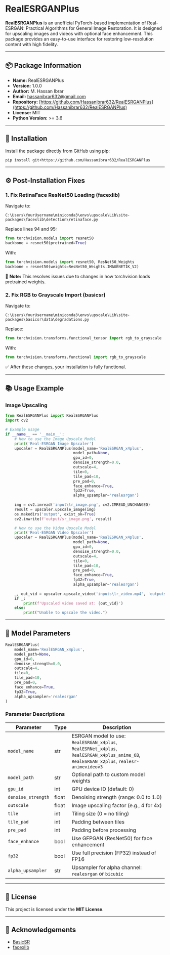 # RealESRGANPlus

**RealESRGANPlus** is an unofficial PyTorch-based implementation of Real-ESRGAN: Practical Algorithms for General Image Restoration. It is designed for upscaling images and videos with optional face enhancement. This package provides an easy-to-use interface for restoring low-resolution content with high fidelity.

---

## 📦 Package Information

- **Name:** RealESRGANPlus
- **Version:** 1.0.0
- **Author:** M. Hassan Ibrar
- **Email:** hassanibrar632@gmail.com
- **Repository:** [https://github.com/Hassanibrar632/RealESRGANPlus](https://github.com/Hassanibrar632/RealESRGANPlus)
- **License:** MIT
- **Python Version:** >= 3.6

---

## 🚀 Installation

Install the package directly from GitHub using pip:

```bash
pip install git+https://github.com/Hassanibrar632/RealESRGANPlus
```

---

## ⚙️ Post-Installation Fixes

### 1. Fix RetinaFace ResNet50 Loading (facexlib)

Navigate to:
```
C:\Users\YourUsername\miniconda3\envs\upscale\Lib\site-packages\facexlib\detection\retinaface.py
```

Replace lines 94 and 95:
```python
from torchvision.models import resnet50
backbone = resnet50(pretrained=True)
```

With:
```python
from torchvision.models import resnet50, ResNet50_Weights
backbone = resnet50(weights=ResNet50_Weights.IMAGENET1K_V2)
```

📝 **Note:** This resolves issues due to changes in how torchvision loads pretrained weights.

### 2. Fix RGB to Grayscale Import (basicsr)

Navigate to:
```
C:\Users\YourUsername\miniconda3\envs\upscale\Lib\site-packages\basicsr\data\degradations.py
```

Replace:
```python
from torchvision.transforms.functional_tensor import rgb_to_grayscale
```

With:
```python
from torchvision.transforms.functional import rgb_to_grayscale
```

✅ After these changes, your installation is fully functional.

---

## 📚 Usage Example

### Image Upscaling

```python
from RealESRGANPlus import RealESRGANPlus
import cv2

# Example usage
if __name__ == '__main__':
    # How to use the Image Upscale Model
    print('Real-ESRGAN Image Upscaler')
    upscaler = RealESRGANPlus(model_name='RealESRGAN_x4plus',
                              model_path=None,
                              gpu_id=0,
                              denoise_strength=0.0,
                              outscale=4,
                              tile=0,
                              tile_pad=10,
                              pre_pad=0,
                              face_enhance=True,
                              fp32=True,
                              alpha_upsampler='realesrgan')
    
    img = cv2.imread('input\lr_image.png', cv2.IMREAD_UNCHANGED)
    result = upscaler.upscale_image(img)
    os.makedirs('output', exist_ok=True)
    cv2.imwrite(f'output/sr_image.png', result)

    # How to use the Video Upscale Model
    print('Real-ESRGAN Video Upscaler')
    upscaler = RealESRGANPlus(model_name='RealESRGAN_x4plus',
                              model_path=None,
                              gpu_id=0,
                              denoise_strength=0.0,
                              outscale=4,
                              tile=0,
                              tile_pad=10,
                              pre_pad=0,
                              face_enhance=True,
                              fp32=True,
                              alpha_upsampler='realesrgan')
    
    _, out_vid = upscaler.upscale_video('inputs\lr_video.mp4', 'outputs', max_workers=4, ffmpeg_bin='ffmpeg')
    if _:
        print(f'Upscaled video saved at: {out_vid}')
    else:
        print("Unable to upscale the video.")
```

---

## 🔧 Model Parameters

```python
RealESRGANPlus(
    model_name='RealESRGAN_x4plus',
    model_path=None,
    gpu_id=0,
    denoise_strength=0.0,
    outscale=4,
    tile=0,
    tile_pad=10,
    pre_pad=0,
    face_enhance=True,
    fp32=True,
    alpha_upsampler='realesrgan'
)
```

### Parameter Descriptions

| Parameter          | Type    | Description |
|-------------------|---------|-------------|
| `model_name`       | str     | ESRGAN model to use: `RealESRGAN_x4plus`, `RealESRNet_x4plus`, `RealESRGAN_x4plus_anime_6B`, `RealESRGAN_x2plus`, `realesr-animevideov3` |
| `model_path`       | str     | Optional path to custom model weights |
| `gpu_id`           | int     | GPU device ID (default: 0) |
| `denoise_strength` | float   | Denoising strength (range: 0.0 to 1.0) |
| `outscale`         | float   | Image upscaling factor (e.g., 4 for 4x) |
| `tile`             | int     | Tiling size (0 = no tiling) |
| `tile_pad`         | int     | Padding between tiles |
| `pre_pad`          | int     | Padding before processing |
| `face_enhance`     | bool    | Use GFPGAN (ResNet50) for face enhancement |
| `fp32`             | bool    | Use full precision (FP32) instead of FP16 |
| `alpha_upsampler`  | str     | Upsampler for alpha channel: `realesrgan` or `bicubic` |

---

## 📄 License

This project is licensed under the **MIT License**.

---

## 🙏 Acknowledgements

- [BasicSR](https://github.com/XPixelGroup/BasicSR)
- [facexlib](https://github.com/xinntao/facexlib)

